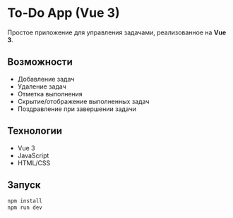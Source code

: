 # To-Do App (Vue 3)

Простое приложение для управления задачами, реализованное на **Vue 3**.

## Возможности
- Добавление задач
- Удаление задач
- Отметка выполнения
- Скрытие/отображение выполненных задач
- Поздравление при завершении задачи

## Технологии
- Vue 3
- JavaScript
- HTML/CSS

## Запуск
```bash
npm install
npm run dev
